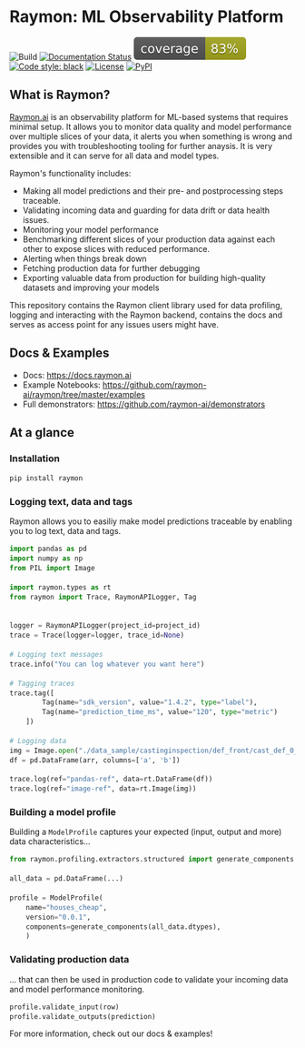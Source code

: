# Raymon: ML Observability Platform
![Build](https://github.com/raymon-ai/raymon/workflows/test-build-deploy/badge.svg)
[![Documentation Status](https://readthedocs.org/projects/raymon/badge/?version=latest)](https://docs.raymon.ai/en/latest/?badge=latest)
![Coverage](https://raw.githubusercontent.com/raymon-ai/raymon/master/coverage.svg)
[![Code style: black](https://img.shields.io/badge/code%20style-black-000000.svg)](https://github.com/psf/black)
<a href="https://github.com/raymon-ai/raymon/blob/master/LICENSE.md"><img alt="License" src="https://img.shields.io/github/license/raymon-ai/raymon"></a>
<a href="https://pypi.org/project/raymon/"><img alt="PyPI" src="https://img.shields.io/pypi/v/raymon"></a>

## What is Raymon?
[Raymon.ai](http://raymon.ai) is an observability platform for ML-based systems that requires minimal setup. It allows you to monitor data quality and model performance over multiple slices of your data, it alerts you when something is wrong and provides you with troubleshooting tooling for further anaysis. It is very extensible and it can serve for all data and model types.

Raymon's functionality includes:

- Making all model predictions and their pre- and postprocessing steps traceable.
- Validating incoming data and guarding for data drift or data health issues.
- Monitoring your model performance
- Benchmarking different slices of your production data against each other to expose slices with reduced performance.
- Alerting when things break down
- Fetching production data for further debugging
- Exporting valuable data from production for building high-quality datasets and improving your models

This repository contains the Raymon client library used for data profiling, logging and interacting with the Raymon backend, contains the docs and serves as access point for any issues users might have.


## Docs & Examples
- Docs: https://docs.raymon.ai
- Example Notebooks: https://github.com/raymon-ai/raymon/tree/master/examples
- Full demonstrators: https://github.com/raymon-ai/demonstrators


## At a glance

### Installation

```bash
pip install raymon
```

### Logging text, data and tags

Raymon allows you to easiliy make model predictions traceable by enabling you to log text, data and tags.

```python
import pandas as pd
import numpy as np
from PIL import Image

import raymon.types as rt
from raymon import Trace, RaymonAPILogger, Tag


logger = RaymonAPILogger(project_id=project_id)
trace = Trace(logger=logger, trace_id=None)

# Logging text messages
trace.info("You can log whatever you want here")

# Tagging traces
trace.tag([
        Tag(name="sdk_version", value="1.4.2", type="label"),
        Tag(name="prediction_time_ms", value="120", type="metric")
    ])

# Logging data
img = Image.open("./data_sample/castinginspection/def_front/cast_def_0_0.jpeg")
df = pd.DataFrame(arr, columns=['a', 'b'])

trace.log(ref="pandas-ref", data=rt.DataFrame(df))
trace.log(ref="image-ref", data=rt.Image(img))

```
### Building a model profile
Building a `ModelProfile` captures your expected (input, output and more) data characteristics...

```python
from raymon.profiling.extractors.structured import generate_components

all_data = pd.DataFrame(...)

profile = ModelProfile(
    name="houses_cheap", 
    version="0.0.1", 
    components=generate_components(all_data.dtypes),
    )

```

### Validating production data
... that can then be used in production code to validate your incoming data and model performance monitoring.

```python
profile.validate_input(row)
profile.validate_outputs(prediction)

```
For more information, check out our docs & examples!